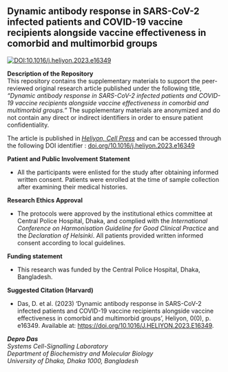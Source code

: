 ## Dynamic antibody response in SARS-CoV-2 infected patients and COVID-19 vaccine recipients alongside vaccine effectiveness in comorbid and multimorbid groups 

[![DOI:10.1016/j.heliyon.2023.e16349](http://img.shields.io/badge/DOI-10.1016/j.heliyon.2023.e16349-informational.svg)](https://doi.org/10.1016/j.heliyon.2023.e16349) 

**Description of the Repository** <br/> 
This repository contains the supplementary materials to support the peer-reviewed original research article published under the following title, *“Dynamic antibody response in SARS-CoV-2 infected patients and COVID-19 vaccine recipients alongside vaccine effectiveness in comorbid and multimorbid groups.”* The supplementary materials are anonymized and do not contain any direct or indirect identifiers in order to ensure patient confidentiality. <br/> 

The article is published in [*Heliyon, Cell Press*](https://www.cell.com/heliyon/home) and can be accessed through the following DOI identifier : [doi.org/10.1016/j.heliyon.2023.e16349](https://doi.org/10.1016/j.heliyon.2023.e16349)  

**Patient and Public Involvement Statement** <br/>
* All the participants were enlisted for the study after obtaining informed written consent. Patients were enrolled at the time of sample collection after examining their medical histories. 

**Research Ethics Approval** <br/> 
* The protocols were approved by the institutional ethics committee at Central Police Hospital, Dhaka, and complied with the *International Conference on Harmonisation Guideline for Good Clinical Practice* and the *Declaration of Helsinki*. All patients provided written informed consent according to local guidelines. 

**Funding statement** <br/> 
* This research was funded by the Central Police Hospital, Dhaka, Bangladesh. 

**Suggested Citation (Harvard)** <br/> 
* Das, D. et al. (2023) ‘Dynamic antibody response in SARS-CoV-2 infected patients and COVID-19 vaccine recipients alongside vaccine effectiveness in comorbid and multimorbid groups’, Heliyon, 0(0), p. e16349. Available at: https://doi.org/10.1016/J.HELIYON.2023.E16349.  

_**Depro Das**_ <br/> 
*Systems Cell-Signalling Laboratory <br/> 
Department of Biochemistry and Molecular Biology <br/> 
University of Dhaka, Dhaka 1000, Bangladesh*   
